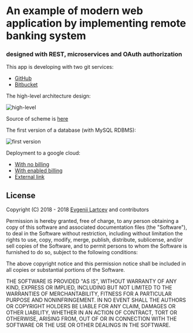 # An example of modern web application by implementing remote banking system
### designed with REST, microservices and OAuth authorization

This app is developing with two git services:
- [GitHub](https://github.com/Evegen55/remote_banking)
- [Bitbucket](https://bitbucket.org/Johnn55/remote_banking)

The high-level architecture design:

![**high-level**](https://raw.githubusercontent.com/Evegen55/remote_banking/master/src/test/resources/for_readme/high-level_remote_banking.png)

Source of scheme is  [here](https://www.lucidchart.com/documents/view/90174cab-00d1-43a2-886b-0d83f6922d4f)

The first version of a database (with MySQL RDBMS):

![**first version**](https://raw.githubusercontent.com/Evegen55/remote_banking/master/src/test/resources/for_readme/first_rdbms.PNG)


Deployment to a google cloud:

 - [With no billing](https://youtu.be/5wNI4Btpbos)
 - [With enabled billing](TODO)
 - [External link](TODO)
 
 
 ## License
 
 Copyright (C) 2018 - 2018 [Evgenii Lartcev](https://github.com/Evegen55/) and contributors
 
 Permission is hereby granted, free of charge, to any person obtaining a copy of this software and associated documentation files (the "Software"), to deal in the Software without restriction, including without limitation the rights to use, copy, modify, merge, publish, distribute, sublicense, and/or sell copies of the Software, and to permit persons to whom the Software is furnished to do so, subject to the following conditions:
 
 The above copyright notice and this permission notice shall be included in all copies or substantial portions of the Software.
 
 THE SOFTWARE IS PROVIDED "AS IS", WITHOUT WARRANTY OF ANY KIND, EXPRESS OR IMPLIED, INCLUDING BUT NOT LIMITED TO THE WARRANTIES OF MERCHANTABILITY, FITNESS FOR A PARTICULAR PURPOSE AND NONINFRINGEMENT. IN NO EVENT SHALL THE AUTHORS OR COPYRIGHT HOLDERS BE LIABLE FOR ANY CLAIM, DAMAGES OR OTHER LIABILITY, WHETHER IN AN ACTION OF CONTRACT, TORT OR OTHERWISE, ARISING FROM, OUT OF OR IN CONNECTION WITH THE SOFTWARE OR THE USE OR OTHER DEALINGS IN THE SOFTWARE.
